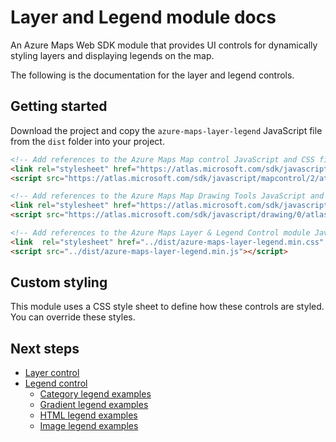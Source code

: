 # Layer and Legend module docs

An Azure Maps Web SDK module that provides UI controls for dynamically styling layers and displaying legends on the map.

The following is the documentation for the layer and legend controls.

## Getting started

Download the project and copy the `azure-maps-layer-legend` JavaScript file from the `dist` folder into your project.

```html
<!-- Add references to the Azure Maps Map control JavaScript and CSS files. -->
<link rel="stylesheet" href="https://atlas.microsoft.com/sdk/javascript/mapcontrol/2/atlas.min.css" type="text/css" />
<script src="https://atlas.microsoft.com/sdk/javascript/mapcontrol/2/atlas.min.js"></script>

<!-- Add references to the Azure Maps Map Drawing Tools JavaScript and CSS files. -->
<link rel="stylesheet" href="https://atlas.microsoft.com/sdk/javascript/drawing/0/atlas-drawing.min.css" type="text/css" />
<script src="https://atlas.microsoft.com/sdk/javascript/drawing/0/atlas-drawing.min.js"></script>

<!-- Add references to the Azure Maps Layer & Legend Control module JavaScript and CSS files. -->
<link  rel="stylesheet" href="../dist/azure-maps-layer-legend.min.css" type="text/css"/>
<script src="../dist/azure-maps-layer-legend.min.js"></script>
```

## Custom styling

This module uses a CSS style sheet to define how these controls are styled. You can override these styles.

## Next steps

- [Layer control](layer_control.md)
- [Legend control](legend_control.md)
  - [Category legend examples](category_legend_examples.md)
  - [Gradient legend examples](gradient_legend_examples.md)
  - [HTML legend examples](html_legend_examples.md)
  - [Image legend examples](image_legend_examples.md)
